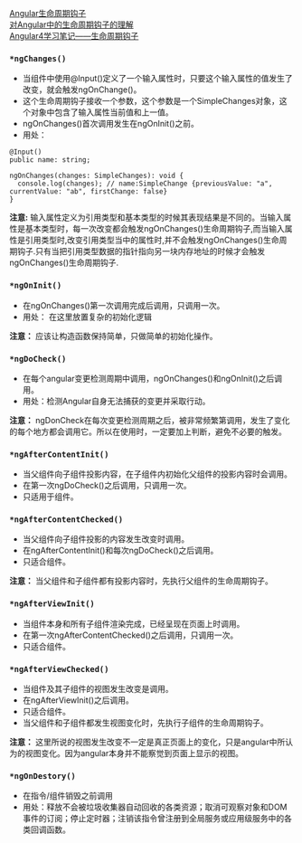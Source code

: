 [Angular生命周期钩子](https://angular.cn/guide/lifecycle-hooks#peek-a-boo)<br>
[对Angular中的生命周期钩子的理解](https://juejin.im/post/597dd3546fb9a03c5945699a)<br>
[Angular4学习笔记——生命周期钩子](https://segmentfault.com/a/1190000012180793)<br>

### `*ngChanges()`
* 当组件中使用@Input()定义了一个输入属性时，只要这个输入属性的值发生了改变，就会触发ngOnChange()。
* 这个生命周期钩子接收一个参数，这个参数是一个SimpleChanges对象，这个对象中包含了输入属性当前值和上一值。
* ngOnChanges()首次调用发生在ngOnInit()之前。
* 用处：

```
@Input()
public name: string;

ngOnChanges(changes: SimpleChanges): void {
  console.log(changes); // name:SimpleChange {previousValue: "a", currentValue: "ab", firstChange: false}
}
```
**注意:** 输入属性定义为引用类型和基本类型的时候其表现结果是不同的。当输入属性是基本类型时，每一次改变都会触发ngOnChanges()生命周期钩子,而当输入属性是引用类型时,改变引用类型当中的属性时,并不会触发ngOnChanges()生命周期钩子.只有当把引用类型数据的指针指向另一块内存地址的时候才会触发ngOnChanges()生命周期钩子.


### `*ngOnInit()`
* 在ngOnChanges()第一次调用完成后调用，只调用一次。
* 用处： 在这里放置复杂的初始化逻辑

**注意：** 应该让构造函数保持简单，只做简单的初始化操作。

### `*ngDoCheck()`
* 在每个angular变更检测周期中调用，ngOnChanges()和ngOnInit()之后调用。
* 用处：检测Angular自身无法捕获的变更并采取行动。

**注意：** ngDonCheck在每次变更检测周期之后，被非常频繁第调用，发生了变化的每个地方都会调用它。所以在使用时，一定要加上判断，避免不必要的触发。

### `*ngAfterContentInit()`
* 当父组件向子组件投影内容，在子组件内初始化父组件的投影内容时会调用。
* 在第一次ngDoCheck()之后调用，只调用一次。
* 只适用于组件。

### `*ngAfterContentChecked()`
* 当父组件向子组件投影的内容发生改变时调用。
* 在ngAfterContentInit()和每次ngDoCheck()之后调用。
* 只适合组件。

**注意：** 当父组件和子组件都有投影内容时，先执行父组件的生命周期钩子。

### `*ngAfterViewInit()`
* 当组件本身和所有子组件渲染完成，已经呈现在页面上时调用。
* 在第一次ngAfterContentChecked()之后调用，只调用一次。
* 只适合组件。

### `*ngAfterViewChecked()`
* 当组件及其子组件的视图发生改变是调用。
* 在ngAfterViewInit()之后调用。
* 只适合组件。
* 当父组件和子组件都发生视图变化时，先执行子组件的生命周期钩子。

**注意：** 这里所说的视图发生改变不一定是真正页面上的变化，只是angular中所认为的视图变化。因为angular本身并不能察觉到页面上显示的视图。

### `*ngOnDestory()`
* 在指令/组件销毁之前调用
* 用处：释放不会被垃圾收集器自动回收的各类资源；取消可观察对象和DOM事件的订阅；停止定时器；注销该指令曾注册到全局服务或应用级服务中的各类回调函数。
